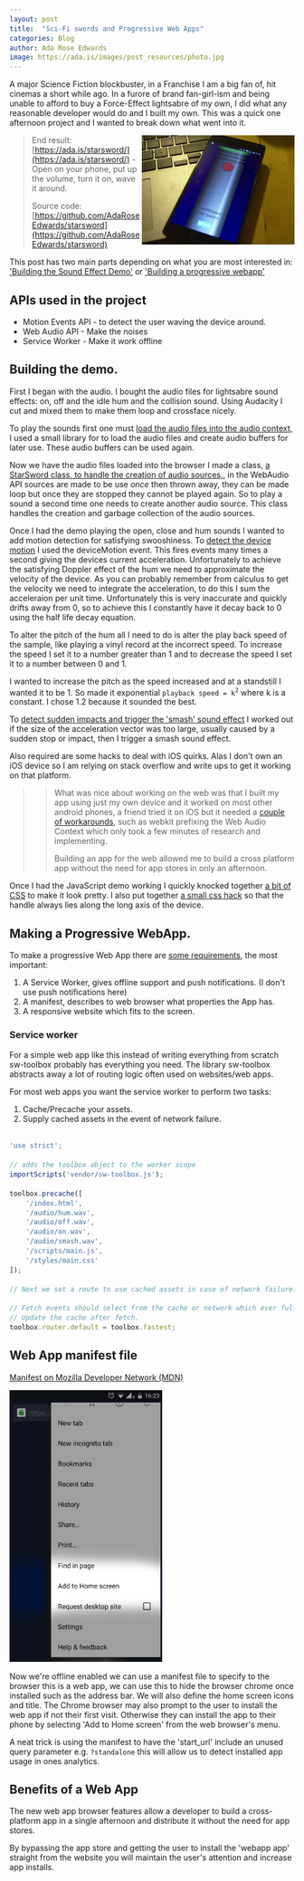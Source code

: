 ```yaml
---
layout: post
title:  "Sci-Fi swords and Progressive Web Apps"
categories: Blog
author: Ada Rose Edwards
image: https://ada.is/images/post_resources/photo.jpg
---
```


A major Science Fiction blockbuster, in a Franchise I am a big fan of, hit cinemas a short while ago.
In a furore of brand fan-girl-ism and being unable to afford to buy a Force-Effect lightsabre of my own, I did what any reasonable developer would do and I built my own.
This was a quick one afternoon project and I wanted to break down what went into it.

><img src="/images/post_resources/photo.jpg" alt="Photo of the app on my phone" style="float: right;" title="Photo of the app on my phone" width="270px" />
>
> End result: [https://ada.is/starsword/](https://ada.is/starsword/) - Open on your phone, put up the volume, turn it on, wave it around.
>
> Source code: [https://github.com/AdaRoseEdwards/starsword](https://github.com/AdaRoseEdwards/starsword)
>
> <span class="clearfix"></span>

This post has two main parts depending on what you are most interested in: ['Building the Sound Effect Demo'](#demo) or ['Building a progressive webapp'](#webapp)

## APIs used in the project

* Motion Events API - to detect the user waving the device around.
* Web Audio API - Make the noises
* Service Worker - Make it work offline

<h2 id="demo">Building the demo.</h2>

First I began with the audio. I bought the audio files for lightsabre sound effects: on, off and the idle hum and the collision sound. Using Audacity I cut and mixed them to make them loop and crossface nicely.

To play the sounds first one must [load the audio files into the audio context,](https://github.com/AdaRoseEdwards/starsword/blob/master/app/_scripts/main.js#L8) I used a small library for to load the audio files and create audio buffers for later use. These audio buffers can be used again.

Now we have the audio files loaded into the browser I made a class, [a StarSword class, to handle the creation of audio sources,](https://github.com/AdaRoseEdwards/starsword/blob/master/app/_scripts/main.js#L80), in the WebAudio API sources are made to be use *once* then thrown away, they can be made loop but once they are stopped they cannot be played again. So to play a sound a second time one needs to create another audio source. This class handles the creation and garbage collection of the audio sources.

Once I had the demo playing the open, close and hum sounds I wanted to add motion detection for satisfying swooshiness. To [detect the device motion](https://github.com/AdaRoseEdwards/starsword/blob/master/app/_scripts/main.js#L140) I used the deviceMotion event. This fires events many times a second giving the devices current acceleration. Unfortunately to achieve the satisfying Doppler effect of the hum we need to approximate the velocity of the device. As you can probably remember from calculus to get the velocity we need to integrate the acceleration, to do this I sum the acceleraion per unit time. Unfortunately this is very inaccurate and quickly drifts away from 0, so to achieve this I constantly have it decay back to 0 using the half life decay equation.

To alter the pitch of the hum all I need to do is alter the play back speed of the sample, like playing a vinyl record at the incorrect speed. To increase the speed I set it to a number greater than 1 and to decrease the speed I set it to a number between 0 and 1.

I wanted to increase the pitch as the speed increased and at a standstill I wanted it to be 1. So made it exponential `playback speed = k`<sup>`2`</sup> where k is a constant. I chose 1.2 because it sounded the best.

To [detect sudden impacts and trigger the 'smash' sound effect](https://github.com/AdaRoseEdwards/starsword/blob/master/app/_scripts/main.js#L164) I worked out if the size of the acceleration vector was too large, usually caused by a sudden stop or impact, then I trigger a smash sound effect.

Also required are some hacks to deal with iOS quirks. Alas I don't own an iOS device so I am relying on stack overflow and write ups to get it working on that platform.

> > What was nice about working on the web was that I built my app using just my own device and it worked on most other android phones, a friend tried it on iOS but it needed a [couple of workarounds](https://github.com/AdaRoseEdwards/starsword/blob/master/app/_scripts/main.js#L46), such as webkit prefixing the Web Audio Context which only took a few minutes of research and implementing.
> >
> > Building an app for the web allowed me to build a cross platform app without the need for app stores in only an afternoon.

Once I had the JavaScript demo working I quickly knocked together [a bit of CSS](https://github.com/AdaRoseEdwards/starsword/blob/master/app/styles/main.css) to make it look pretty. I also put together [a small css hack](https://github.com/AdaRoseEdwards/starsword/blob/master/app/styles/main.css#L97) so that the handle always lies along the long axis of the device.

<h2 id='webapp'>Making a Progressive WebApp.</h2>

To make a progressive Web App there are [some requirements](https://developers.google.com/web/progressive-web-apps), the most important:

1. A Service Worker, gives offline support and push notifications. (I don't use push notifications here)
1. A manifest, describes to web browser what properties the App has.
1. A responsive website which fits to the screen.

### Service worker

For a simple web app like this instead of writing everything from scratch sw-toolbox probably has everything you need. The library sw-toolbox abstracts away a lot of routing logic often used on websites/web apps.

For most web apps you want the service worker to perform two tasks:

1. Cache/Precache your assets.
1. Supply cached assets in the event of network failure.

```javascript

'use strict';

// adds the toolbox object to the worker scope
importScripts('vendor/sw-toolbox.js');

toolbox.precache([
	'/index.html',
	'/audio/hum.wav',
	'/audio/off.wav',
	'/audio/on.wav',
	'/audio/smash.wav',
	'/scripts/main.js',
	'/styles/main.css'
]);

// Next we set a route to use cached assets in case of network failure:

// Fetch events should select from the cache or network which ever fulfils fastest.
// Update the cache after fetch.
toolbox.router.default = toolbox.fastest;

```

## Web App manifest file

[Manifest on Mozilla Developer Network (MDN)](https://developer.mozilla.org/en-US/docs/Web/Manifest)

<span class="gallery-item"><img src="/images/post_resources/Screenshot_2016-02-02-16-23-37-01.jpeg" alt="Add to Home screen" title="Add to Home screen" width="270px" /></span>

Now we're offline enabled we can use a manifest file to specify to the browser this is a web app, we can use this to hide the browser chrome once installed such as the address bar. We will also define the home screen icons and title. The Chrome browser may also prompt to the user to install the web app if not their first visit.
Otherwise they can install the app to their phone by selecting 'Add to Home screen' from the web browser's menu.

A neat trick is using the manifest to have the 'start_url' include an unused query parameter e.g. `?standalone` this will allow us to detect installed app usage in ones analytics.

## Benefits of a Web App

The new web app browser features allow a developer to build a cross-platform app in a single afternoon and distribute it without the need for app stores.

By bypassing the app store and getting the user to install the 'webapp app' straight from the website you will maintain the user's attention and increase app installs.
